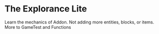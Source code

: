 # The Explorance Lite
Learn the mechanics of Addon. Not adding more entities, blocks, or items. More to GameTest and Functions